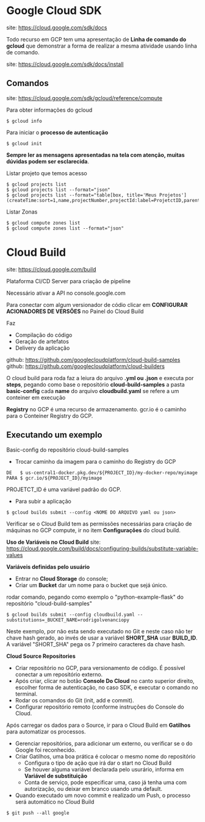 # Google Cloud SDK

site: https://cloud.google.com/sdk/docs

Todo recurso em GCP tem uma apresentação de **Linha de comando do gcloud** que demonstrar a forma de realizar a mesma atividade usando linha de comando.

site: https://cloud.google.com/sdk/docs/install

## Comandos

site: https://cloud.google.com/sdk/gcloud/reference/compute

Para obter informações do gcloud
```
$ gcloud info
```

Para iniciar o **processo de autenticação**
```
$ gcloud init
```
**Sempre ler as mensagens apresentadas na tela com atenção, muitas dúvidas podem ser esclarecida**.

Listar projeto que temos acesso
```
$ gcloud projects list
$ gcloud projects list --format="json"
$ gcloud projects list --format="table[box, title='Meus Projetos'] (createTime:sort=1,name,projectNumber,projectId:label=ProjetctID,parent.id:label=Parent)"
```

Listar Zonas
```
$ gcloud compute zones list
$ gcloud compute zones list --format="json"
```

# Cloud Build

site: https://cloud.google.com/build

Plataforma CI/CD Server para criação de pipeline 

Necessário ativar a API no console.google.com

Para conectar com algum versionador de códio clicar em **CONFIGURAR ACIONADORES DE VERSÕES** no Painel do Cloud Build

Faz
  - Compilação do código
  - Geração de artefatos
  - Delivery da aplicação

github: https://github.com/googlecloudplatform/cloud-build-samples
github: https://github.com/googlecloudplatform/cloud-builders

O cloud build para roda faz a leiura do arquivo **.yml ou .json** e executa por **steps**, pegando como base o repositório **cloud-build-samples** a pasta **basic-config** cada **name** do arquivo **cloudbuild.yaml** se refere a um conteiner em execução

**Registry** no GCP é uma recurso de armazenamento.
gcr.io é o caminho para o Conteiner Registry do GCP.

## Executando um exemplo 

Basic-config do repositório cloud-build-samples

- Trocar caminho da imagem para o caminho do Registry do GCP
```
DE   $ us-central1-docker.pkg.dev/${PROJECT_ID}/my-docker-repo/myimage
PARA $ gcr.io/${PROJECT_ID}/myimage
```
PROJETCT_ID é uma variável padrão do GCP.

- Para subir a aplicação
```
$ gcloud builds submit --config <NOME DO ARQUIVO yaml ou json>
```
Verificar se o Cloud Build tem as permissões necessárias para criação de máquinas no GCP compute, ir no item **Configurações** do cloud build.

**Uso de Variáveis no Cloud Build** 
site: https://cloud.google.com/build/docs/configuring-builds/substitute-variable-values

**Variáveis definidas pelo usuário**

- Entrar no **Cloud Storage** do console;
- Criar um **Bucket** dar um nome para o bucket que sejá único.

rodar comando, pegando como exemplo o "python-example-flask" do repositório "cloud-build-samples" 
```
$ gcloud builds submit --config cloudbuild.yaml --substitutions=_BUCKET_NAME=rodrigolvenanciopy
```
Neste exemplo, por não esta sendo executado no Git e neste caso não ter chave hash gerado, ao invés de usar a variável **SHORT_SHA** usar **BUILD_ID**.
A variável "SHORT_SHA" pega os 7 primeiro caracteres da chave hash.

**Cloud Source Repositories**

- Criar repositório no GCP, para versionamento de código. É possível conectar a um repositório externo.
- Após criar, clicar no botão **Console Do Cloud** no canto superior direito, escolher forma de autenticação, no caso SDK, e executar o comando no terminal.
- Rodar os comandos do Git (init, add e commit).
- Configurar repositório remoto (conforme instruções do Console do Cloud.

Após carregar os dados para o Source, ir para o Cloud Build em **Gatilhos** para automatizar os processos.
- Gerenciar repositórios, para adicionar um externo, ou verificar se o do Google foi reconhecido.
- Criar Gatilhos, uma boa prática é colocar o mesmo nome do repositório
  - Configura o tipo de ação que irá dar o start no Cloud Build
  - Se houver alguma variável declarada pelo usurário, informa em **Variável de substituição**
  - Conta de serviço, pode especificar uma, caso já tenha uma com autorização, ou deixar em branco usando uma default.
- Quando executado um novo commit e realizado um Push, o processo será automático no Cloud Build
```
$ git push --all google
```
